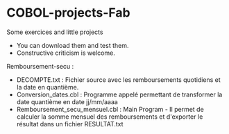 # COBOL-projects-Fab
Some exercices and little projects

* You can download them and test them.
* Constructive criticism is welcome.

Remboursement-secu :
  - DECOMPTE.txt : Fichier source avec les remboursements quotidiens et la date en quantième.
  - Conversion_dates.cbl : Programme appelé permettant de transformer la date quantième en date jj/mm/aaaa
  - Remboursement_secu_mensuel.cbl : Main Program - Il permet de calculer la somme mensuel des remboursements et d'exporter le résultat dans un fichier RESULTAT.txt
